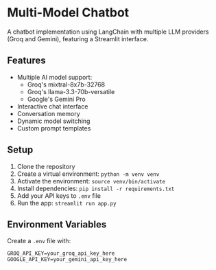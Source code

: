# Multi-Model Chatbot

A chatbot implementation using LangChain with multiple LLM providers (Groq and Gemini), featuring a Streamlit interface.

## Features
- Multiple AI model support:
  - Groq's mixtral-8x7b-32768
  - Groq's llama-3.3-70b-versatile
  - Google's Gemini Pro
- Interactive chat interface
- Conversation memory
- Dynamic model switching
- Custom prompt templates

## Setup
1. Clone the repository
2. Create a virtual environment: `python -m venv venv`
3. Activate the environment: `source venv/bin/activate`
4. Install dependencies: `pip install -r requirements.txt`
5. Add your API keys to `.env` file
6. Run the app: `streamlit run app.py`

## Environment Variables
Create a `.env` file with:
```env
GROQ_API_KEY=your_groq_api_key_here
GOOGLE_API_KEY=your_gemini_api_key_here
